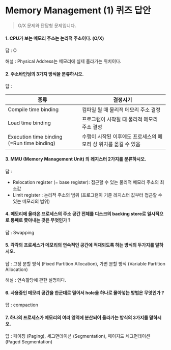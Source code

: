 # Memory Management (1) 퀴즈 답안

> O/X 문제와 단답형 문제입니다.

#### 1. CPU가 보는 메모리 주소는 논리적 주소이다. (O/X)

답 : O

해설 : Physical Address는 메모리에 실제 올라가는 위치이다.

#### 2. 주소바인딩의 3가지 방식을 분류하시오.

답 :  

| 종류                                       | 결정시기                                                     |
| ------------------------------------------ | ------------------------------------------------------------ |
| Compile time binding                       | 컴파일 될 때 물리적 메모리 주소 결정                         |
| Load time binding                          | 프로그램이 시작될 때 물리적 메모리 주소 결정                 |
| Execution time binding (=Run time binding) | 수행이 시작된 이후에도 프로세스의 메모리 상 위치를 옮길 수 있음 |

#### 3. MMU (Memory Management Unit) 의 레지스터 2가지를 분류하시오.

답 : 

- Relocation register (= base register): 접근할 수 있는 물리적 메모리 주소의 최소값
- Limit register : 논리적 주소의 범위 (프로그램이 기준 레지스터 값부터 접근할 수 있는 메모리의 범위)

#### 4.  메모리에 올라온 프로세스의 주소 공간 전체를 디스크의 backing store로 일시적으로 통째로 쫓아내는 것은 무엇인가 ?

답 :  Swapping

#### 5. 각각의 프로세스가 메모리의 연속적인 공간에 적재되도록 하는 방식의 두가지를 말하시오.

답 : 고정 분할 방식 (Fixed Partition Allocation), 가변 분할 방식 (Variable Partition Allocation)

해설 : 연속할당에 관한 설명이다.

#### 6. 사용중인 메모리 공간을 한군데로 밀어서 hole을 하나로 몰아넣는 방법은 무엇인가 ?

답 : compaction

#### 7. 하나의 프로세스가 메모리의 여러 영역에 분산되어 올라가는 방식의 3가지를 말하시오.

답 : 페이징 (Paging), 세그먼테이션 (Segmentation), 페이지드 세그먼테이션 (Paged Segmentation)